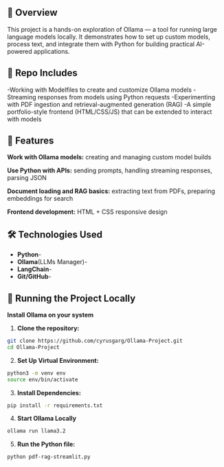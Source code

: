 ## 📌 Overview
This project is a hands-on exploration of Ollama — a tool for running large language models locally. It demonstrates how to set up custom models, process text, and integrate them with Python for building practical AI-powered applications.

## 📌 Repo Includes
-Working with Modelfiles to create and customize Ollama models
-Streaming responses from models using Python requests
-Experimenting with PDF ingestion and retrieval-augmented generation (RAG)
-A simple portfolio-style frontend (HTML/CSS/JS) that can be extended to interact with models

## 🚀 Features
**Work with Ollama models:** creating and managing custom model builds

**Use Python with APIs:** sending prompts, handling streaming responses, parsing JSON

**Document loading and RAG basics:** extracting text from PDFs, preparing embeddings for search

**Frontend development:** HTML + CSS responsive design

## 🛠️ Technologies Used
- **Python**-
- **Ollama**(LLMs Manager)-
- **LangChain**-
- **Git/GitHub**-

## 🧪 Running the Project Locally
**Install Ollama on your system**
1. **Clone the repository:**
```bash
git clone https://github.com/cyrusgarg/Ollama-Project.git
cd Ollama-Project
```
2. **Set Up Virtual Environment:**

```bash
python3 -m venv env
source env/bin/activate
```
3. **Install Dependencies:**

```bash
pip install -r requirements.txt
```
4. **Start Ollama Locally**

```bash
ollama run llama3.2
```
5. **Run the Python file:**

```bash
python pdf-rag-streamlit.py
```

